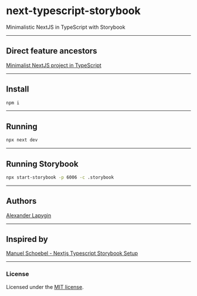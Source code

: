 # next-typescript-storybook
Minimalistic NextJS in TypeScript with Storybook

---

## Direct feature ancestors

[Minimalist NextJS project in TypeScript](https://github.com/softspider/next-typescript)

---

## Install

```sh
npm i
```

---

## Running

```sh
npx next dev
```

---

## Running Storybook

```sh
npx start-storybook -p 6006 -c .storybook
```

---

## Authors

[Alexander Lapygin](https://github.com/AlexanderLapygin)

---

## Inspired by

[Manuel Schoebel - Nextjs Typescript Storybook Setup](https://www.manuel-schoebel.com/blog/nextjs-typescript-storybook-setup)

---

### License

Licensed under the [MIT license](./LICENSE). 
